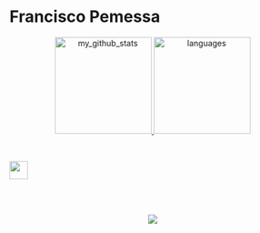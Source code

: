 # Francisco Pemessa

<a align="center" href="https://github.com/FrancisP100?tab=repositories">
    <p align="center">
        <img src="https://github-readme-stats.vercel.app/api?username=FrancisP100&show_icons=true&theme=light&include_all_commits=true&count_private=true" alt="my_github_stats" height="170" />
        <img src="https://github-readme-stats.vercel.app/api/top-langs/?username=FrancisP100&layout=compact&theme=light" alt="languages" height="170">
    </p>
</a>
<br/>

<code><img height="32" src="https://raw.githubusercontent.com/jmnote/z-icons/master/svg/c.svg"></code>
 
  <br/>
  <br/>

  <p align="center"> 
  <img src="https://profile-counter.glitch.me/FrancisP100/count.svg" />
</p>
